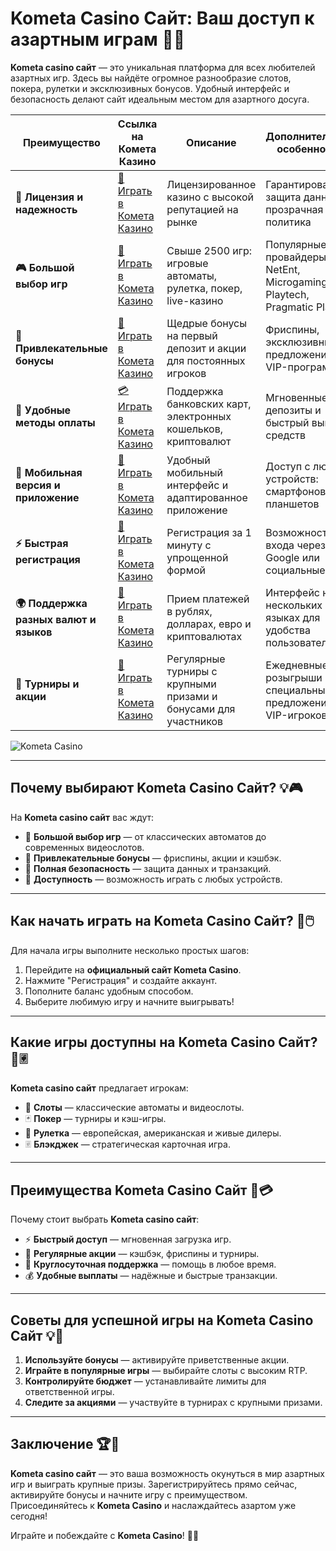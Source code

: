 # Kometa Casino Сайт: Ваш доступ к азартным играм 🎰✨

**Kometa casino сайт** — это уникальная платформа для всех любителей азартных игр. Здесь вы найдёте огромное разнообразие слотов, покера, рулетки и эксклюзивных бонусов. Удобный интерфейс и безопасность делают сайт идеальным местом для азартного досуга.

| **Преимущество**                      | **Ссылка на Комета Казино**                | **Описание**                                       | **Дополнительные особенности**                     |
|----------------------------------------|--------------------------------------------|--------------------------------------------------|--------------------------------------------------|
| **🎰 Лицензия и надежность**           | [💎 Играть в Комета Казино](https://brandplay.link/8ZymQJV8) | Лицензированное казино с высокой репутацией на рынке | Гарантированная защита данных и прозрачная политика |
| **🎮 Большой выбор игр**               | [🎉 Играть в Комета Казино](https://brandplay.link/8ZymQJV8) | Свыше 2500 игр: игровые автоматы, рулетка, покер, live-казино | Популярные провайдеры: NetEnt, Microgaming, Playtech, Pragmatic Play |
| **🎁 Привлекательные бонусы**          | [🎯 Играть в Комета Казино](https://brandplay.link/8ZymQJV8) | Щедрые бонусы на первый депозит и акции для постоянных игроков | Фриспины, эксклюзивные предложения и VIP-программы |
| **💸 Удобные методы оплаты**           | [💳 Играть в Комета Казино](https://brandplay.link/8ZymQJV8) | Поддержка банковских карт, электронных кошельков, криптовалют | Мгновенные депозиты и быстрый вывод средств |
| **📱 Мобильная версия и приложение**   | [🚀 Играть в Комета Казино](https://brandplay.link/8ZymQJV8) | Удобный мобильный интерфейс и адаптированное приложение | Доступ с любых устройств: смартфонов и планшетов |
| **⚡ Быстрая регистрация**             | [🔑 Играть в Комета Казино](https://brandplay.link/8ZymQJV8) | Регистрация за 1 минуту с упрощенной формой | Возможность входа через Google или социальные сети |
| **🌍 Поддержка разных валют и языков** | [💸 Играть в Комета Казино](https://brandplay.link/8ZymQJV8) | Прием платежей в рублях, долларах, евро и криптовалютах | Интерфейс на нескольких языках для удобства пользователей |
| **🏅 Турниры и акции**                 | [🎲 Играть в Комета Казино](https://brandplay.link/8ZymQJV8) | Регулярные турниры с крупными призами и бонусами для участников | Ежедневные розыгрыши и специальные предложения для VIP-игроков |

![Kometa Casino](https://miryarche.ru/wp-content/uploads/2024/08/kometa-kazino.webp)

---

## Почему выбирают Kometa Casino Сайт? 💡🎮

На **Kometa casino сайт** вас ждут:

- 🎰 **Большой выбор игр** — от классических автоматов до современных видеослотов.
- 🎁 **Привлекательные бонусы** — фриспины, акции и кэшбэк.
- 🔐 **Полная безопасность** — защита данных и транзакций.
- 📱 **Доступность** — возможность играть с любых устройств.

---

## Как начать играть на Kometa Casino Сайт? 🚀🖱️

Для начала игры выполните несколько простых шагов:

1. Перейдите на **официальный сайт Kometa Casino**.
2. Нажмите "Регистрация" и создайте аккаунт.
3. Пополните баланс удобным способом.
4. Выберите любимую игру и начните выигрывать!

---

## Какие игры доступны на Kometa Casino Сайт? 🎡🃠

**Kometa casino сайт** предлагает игрокам:

- 🎰 **Слоты** — классические автоматы и видеослоты.
- 🃏 **Покер** — турниры и кэш-игры.
- 🎡 **Рулетка** — европейская, американская и живые дилеры.
- 🃠 **Блэкджек** — стратегическая карточная игра.

---

## Преимущества Kometa Casino Сайт 🌟💳

Почему стоит выбрать **Kometa casino сайт**:

- ⚡ **Быстрый доступ** — мгновенная загрузка игр.
- 🎀 **Регулярные акции** — кэшбэк, фриспины и турниры.
- 💬 **Круглосуточная поддержка** — помощь в любое время.
- 💰 **Удобные выплаты** — надёжные и быстрые транзакции.

---

## Советы для успешной игры на Kometa Casino Сайт 💡🎯

1. **Используйте бонусы** — активируйте приветственные акции.
2. **Играйте в популярные игры** — выбирайте слоты с высоким RTP.
3. **Контролируйте бюджет** — устанавливайте лимиты для ответственной игры.
4. **Следите за акциями** — участвуйте в турнирах с крупными призами.

---

## Заключение 🏆🎉

**Kometa casino сайт** — это ваша возможность окунуться в мир азартных игр и выиграть крупные призы. Зарегистрируйтесь прямо сейчас, активируйте бонусы и начните игру с преимуществом. Присоединяйтесь к **Kometa Casino** и наслаждайтесь азартом уже сегодня!

Играйте и побеждайте с **Kometa Casino**! 🎰🌟
